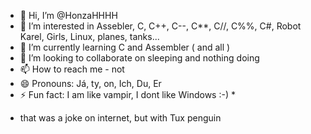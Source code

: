 - 👋 Hi, I’m @HonzaHHHH
- 👀 I’m interested in Assebler, C, C++, C--, C**, C//, C%%, C#, Robot Karel, Girls, Linux, planes, tanks...
- 🌱 I’m currently learning C and Assembler ( and all )
- 💞️ I’m looking to collaborate on sleeping and nothing doing
- 📫 How to reach me - not
- 😄 Pronouns: Já, ty, on, Ich, Du, Er
- ⚡ Fun fact: I am like vampir, I dont like Windows :-) *

* that was a joke on internet, but with Tux penguin
